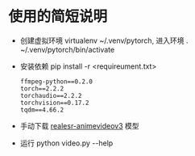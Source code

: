 # 使用的简短说明

- 创建虚拟环境 virtualenv ~/.venv/pytorch, 进入环境 . ~/.venv/pytorch/bin/activate
- 安装依赖 pip install -r \<requireument.txt\>

	```pip
	ffmpeg-python==0.2.0
	torch==2.2.2
	torchaudio==2.2.2
	torchvision==0.17.2
	tqdm==4.66.2
	```

- 手动下载 [realesr-animevideov3](https://github.com/xinntao/Real-ESRGAN/releases/download/v0.2.5.0/realesr-animevideov3.pth) 模型

- 运行 python video.py --help
